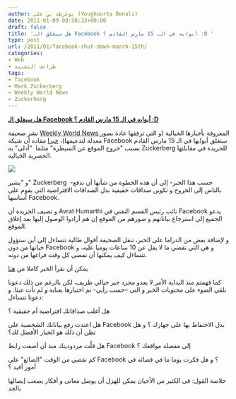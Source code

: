 ```yaml
---
author: يوغرطة بن علي (Youghourta Benali)
date: 2011-01-09 08:58:33+00:00
draft: false
title: 'هل سيغلق الـ Facebook أبوابه في الـ 15 مارس القادم ؟ :D '
type: post
url: /2011/01/facebook-shut-down-march-15th/
categories:
- Web
- طرائف التقنية
tags:
- facebook
- Mark Zuckerberg
- Weekly World News
- Zuckerberg
---
```


**[هل سيغلق الـ Facebook أبوابه في الـ 15 مارس القادم ؟ :D](http://www.it-scoop.com/2011/01/facebook-shut-down-march-15th)**


نشر صحيفة [Weekly World News ](http://en.wikipedia.org/wiki/Weekly_World_News) المعروفة بأخبارها الخيالية (و التي ترفقها عادة بصور معدلة لتدعيمها)، [خبرا](http://weeklyworldnews.com/headlines/27321/facebook-will-end-on-march-15th/) مفاده أن شبكة Facebook ستغلق أبوابها في الـ 15 مارس القادم بسبب "خروج الموقع عن السيطرة" مثلما  "أدلى" به Zuckerberg للجريدة في مقابلتها الحصرية الخيالية.

[![](http://weeklyworldnews.files.wordpress.com/2011/01/facebook.jpg?w=375&h=200 )
](http://www.it-scoop.com/2011/01/facebook-shut-down-march-15th)

و "يشير" Zuckerberg  -حسب هذا الخبر- إلى أن هذه الخطوة من شأنها أن تدفع بالناس إلى الخروج و تكوين صداقات حقيقية بدل الصداقات الافتراضية التي يقوم على أساسها Facebook.

و تضيف الجريدة أن Avrat Humarthi نائب رئيس القسم التقني في Facebook يدعو الجميع إلى استرجاع بياناتهم و صورهم من الموقع إن هم أرادوا الوصول إليها بعد إغلاق الموقع.

و لإضافة بعض من الدراما على الخبر، تنقل الصحيفة أقوال طالبة تتساءل إلى أين ستؤول حياتها من دون Facebook و هي التي تقضي ما لا يقل عن 10 ساعات يوميا عليه، و تتساءل كيف يمكنها أن تمضي كل وقت فراغها من دونه.

يمكن أن تقرأ الخبر كاملا من [هنا](http://weeklyworldnews.com/headlines/27321/facebook-will-end-on-march-15th/)

كما فهمتم منذ البداية الأمر لا يعدو مجرد خبر خيالي ظريف، لكن بالرغم من ذلك دعونا نلقي الضوء على محتويات الخبر و التي –حسب رأيي- تم اختيارها بعناية و لم تأت عبثا. و دعونا نتساءل:

هل أغلب صداقاتك افتراضية أم حقيقية ؟

هل اعتدت رفع بياناتك الشخصية على Facebook بدل الاحتفاظ بها على جهازك ؟ و هل تظن أن ذلك هو الخيار الأفضل لك؟

هل قلَّت مردوديتك منذ أن أضفت رابط Facebook إلى مفضلة مواقعك ؟

كم تقضي من الوقت "الضائع" على Facebook ؟ و هل فكرت يوما ما في قضائه في أمور أفيد ؟

خلاصة القول: في الكثير من الأحيان يمكن للهزل أن يوصل معاني و أفكار يصعب إيصالها بالجد
